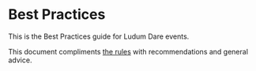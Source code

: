 # Best Practices
This is the Best Practices guide for Ludum Dare events.

This document compliments [the rules](../rules/) with recommendations and general advice.
